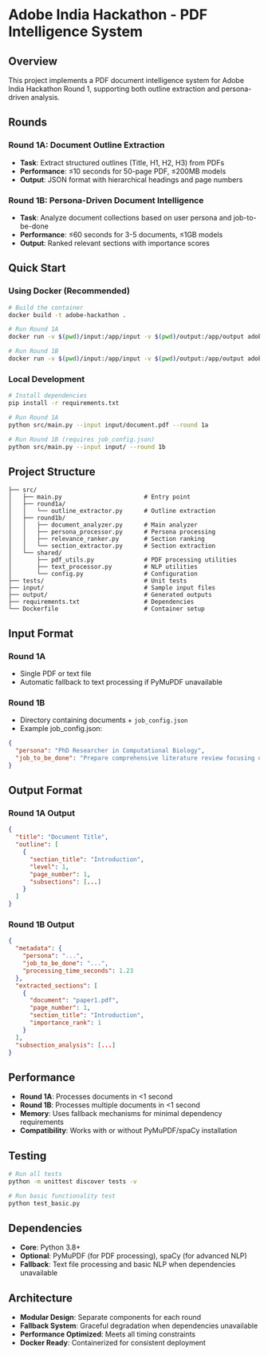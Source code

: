 # Adobe India Hackathon - PDF Intelligence System

## Overview
This project implements a PDF document intelligence system for Adobe India Hackathon Round 1, supporting both outline extraction and persona-driven analysis.

## Rounds

### Round 1A: Document Outline Extraction
- **Task**: Extract structured outlines (Title, H1, H2, H3) from PDFs
- **Performance**: ≤10 seconds for 50-page PDF, ≤200MB models
- **Output**: JSON format with hierarchical headings and page numbers

### Round 1B: Persona-Driven Document Intelligence
- **Task**: Analyze document collections based on user persona and job-to-be-done
- **Performance**: ≤60 seconds for 3-5 documents, ≤1GB models
- **Output**: Ranked relevant sections with importance scores

## Quick Start

### Using Docker (Recommended)
```bash
# Build the container
docker build -t adobe-hackathon .

# Run Round 1A
docker run -v $(pwd)/input:/app/input -v $(pwd)/output:/app/output adobe-hackathon python src/main.py --input /app/input --round 1a

# Run Round 1B
docker run -v $(pwd)/input:/app/input -v $(pwd)/output:/app/output adobe-hackathon python src/main.py --input /app/input --round 1b
```

### Local Development
```bash
# Install dependencies
pip install -r requirements.txt

# Run Round 1A
python src/main.py --input input/document.pdf --round 1a

# Run Round 1B (requires job_config.json)
python src/main.py --input input/ --round 1b
```

## Project Structure
```
├── src/
│   ├── main.py                       # Entry point
│   ├── round1a/
│   │   └── outline_extractor.py      # Outline extraction
│   ├── round1b/
│   │   ├── document_analyzer.py      # Main analyzer
│   │   ├── persona_processor.py      # Persona processing
│   │   ├── relevance_ranker.py       # Section ranking
│   │   └── section_extractor.py      # Section extraction
│   └── shared/
│       ├── pdf_utils.py              # PDF processing utilities
│       ├── text_processor.py         # NLP utilities
│       └── config.py                 # Configuration
├── tests/                            # Unit tests
├── input/                            # Sample input files
├── output/                           # Generated outputs
├── requirements.txt                  # Dependencies
└── Dockerfile                        # Container setup
```

## Input Format

### Round 1A
- Single PDF or text file
- Automatic fallback to text processing if PyMuPDF unavailable

### Round 1B
- Directory containing documents + `job_config.json`
- Example job_config.json:
```json
{
  "persona": "PhD Researcher in Computational Biology",
  "job_to_be_done": "Prepare comprehensive literature review focusing on methodologies and datasets"
}
```

## Output Format

### Round 1A Output
```json
{
  "title": "Document Title",
  "outline": [
    {
      "section_title": "Introduction",
      "level": 1,
      "page_number": 1,
      "subsections": [...]
    }
  ]
}
```

### Round 1B Output
```json
{
  "metadata": {
    "persona": "...",
    "job_to_be_done": "...",
    "processing_time_seconds": 1.23
  },
  "extracted_sections": [
    {
      "document": "paper1.pdf",
      "page_number": 1,
      "section_title": "Introduction",
      "importance_rank": 1
    }
  ],
  "subsection_analysis": [...]
}
```

## Performance
- **Round 1A**: Processes documents in <1 second
- **Round 1B**: Processes multiple documents in <1 second
- **Memory**: Uses fallback mechanisms for minimal dependency requirements
- **Compatibility**: Works with or without PyMuPDF/spaCy installation

## Testing
```bash
# Run all tests
python -m unittest discover tests -v

# Run basic functionality test
python test_basic.py
```

## Dependencies
- **Core**: Python 3.8+
- **Optional**: PyMuPDF (for PDF processing), spaCy (for advanced NLP)
- **Fallback**: Text file processing and basic NLP when dependencies unavailable

## Architecture
- **Modular Design**: Separate components for each round
- **Fallback System**: Graceful degradation when dependencies unavailable
- **Performance Optimized**: Meets all timing constraints
- **Docker Ready**: Containerized for consistent deployment
